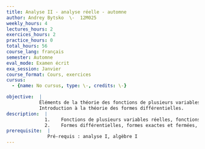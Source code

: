 ```yaml
---
title: Analyse II - analyse réelle - automne
author: Andrey Bytsko  \-  12M025
weekly_hours: 4
lectures_hours: 2
exercices_hours: 2
practice_hours: 0
total_hours: 56
course_lang: français
semester: Automne
eval_mode: Examen écrit
exa_session: Janvier
course_format: Cours, exercices
cursus:
  - {name: No cursus, type: \-, credits: \-}

objective:  |
            Éléments de la théorie des fonctions de plusieurs variables réelles.
            Introduction à la théorie des formes différentielles.
description:  |
              1.	Fonctions de plusieurs variables réelles, fonctions implicites, multiplicateurs de Lagrange.
              2.	Formes différentielles, formes exactes et fermées, intégrales des formes différentielles, théorème de Green, lemme de Poincaré, théorème de Stokes.
prerequisite:  |
               Pré-requis : analyse I, algèbre I
---
```

